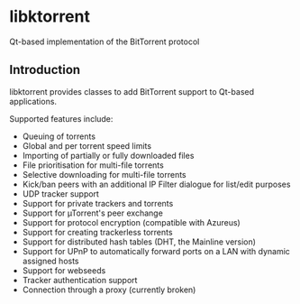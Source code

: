 # libktorrent

Qt-based implementation of the BitTorrent protocol

## Introduction

libktorrent provides classes to add BitTorrent support to Qt-based applications.

Supported features include:
* Queuing of torrents
* Global and per torrent speed limits
* Importing of partially or fully downloaded files
* File prioritisation for multi-file torrents
* Selective downloading for multi-file torrents
* Kick/ban peers with an additional IP Filter dialogue for list/edit purposes
* UDP tracker support
* Support for private trackers and torrents
* Support for µTorrent's peer exchange
* Support for protocol encryption (compatible with Azureus)
* Support for creating trackerless torrents
* Support for distributed hash tables (DHT, the Mainline version)
* Support for UPnP to automatically forward ports on a LAN with dynamic assigned hosts
* Support for webseeds
* Tracker authentication support
* Connection through a proxy (currently broken)
